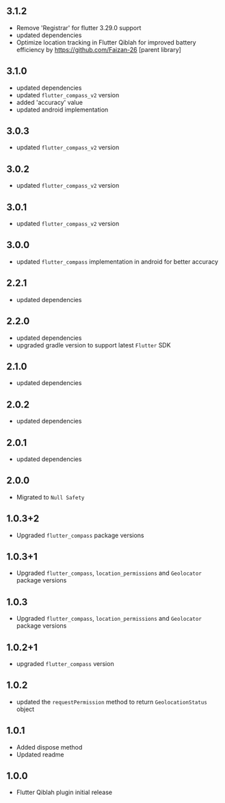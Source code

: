 ## 3.1.2
* Remove 'Registrar' for flutter 3.29.0 support
* updated dependencies
* Optimize location tracking in Flutter Qiblah for improved battery efficiency by https://github.com/Faizan-26 [parent library]

## 3.1.0
* updated dependencies
* updated `flutter_compass_v2` version
* added 'accuracy' value
* updated android implementation

## 3.0.3

* updated `flutter_compass_v2` version

## 3.0.2

* updated `flutter_compass_v2` version


## 3.0.1

* updated `flutter_compass_v2` version

## 3.0.0

* updated `flutter_compass` implementation in android for better accuracy

## 2.2.1

* updated dependencies

## 2.2.0

* updated dependencies
* upgraded gradle version to support latest `Flutter` SDK

## 2.1.0

* updated dependencies

## 2.0.2

* updated dependencies

## 2.0.1

* updated dependencies

## 2.0.0

* Migrated to `Null Safety`

## 1.0.3+2

* Upgraded `flutter_compass` package versions

## 1.0.3+1

* Upgraded `flutter_compass`, `location_permissions` and `Geolocator` package versions

## 1.0.3

* Upgraded `flutter_compass`, `location_permissions` and `Geolocator` package versions


## 1.0.2+1

* upgraded `flutter_compass` version

## 1.0.2

* updated the `requestPermission` method to return `GeolocationStatus` object

## 1.0.1

* Added dispose method
* Updated readme

## 1.0.0

* Flutter Qiblah plugin initial release
